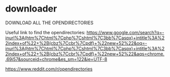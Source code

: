 # downloader
DOWNLOAD ALL THE OPENDIRECTORIES

Useful link to find the opendirectories:
https://www.google.com/search?q=-inurl%3A(htm%7Chtml%7Cphp%7Cshtml%7C3bb%7Caspx)+intitle%3A%22index+of%22+%2B(cbz%7Ccbr%7Cpdf)+%22new+52%22&oq=-inurl%3A(htm%7Chtml%7Cphp%7Cshtml%7C3bb%7Caspx)+intitle%3A%22index+of%22+%2B(cbz%7Ccbr%7Cpdf)+%22new+52%22&aqs=chrome..69i57&sourceid=chrome&es_sm=122&ie=UTF-8

https://www.reddit.com/r/opendirectories
